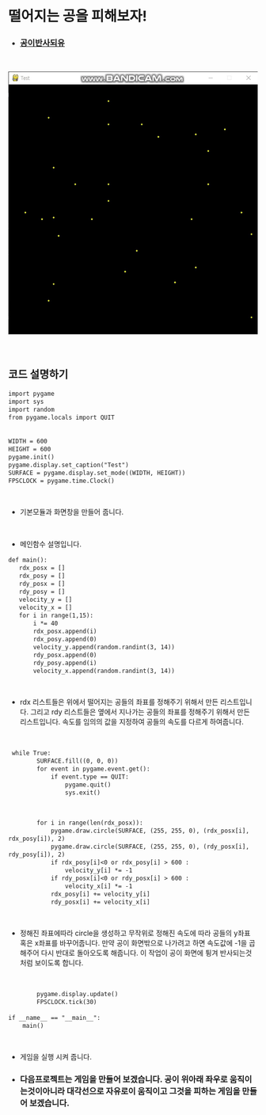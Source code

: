 # 떨어지는 공을 피해보자!

+ ### [공이반사되유](../GamePrac/Prac8.py)

 <br>
 
 ![반사되는 공](../img/반사되는공.gif)
 
 <br>
 
 ## 코드 설명하기
 
 ```buildoutcfg
import pygame
import sys
import random
from pygame.locals import QUIT


WIDTH = 600
HEIGHT = 600
pygame.init()
pygame.display.set_caption("Test")
SURFACE = pygame.display.set_mode((WIDTH, HEIGHT))
FPSCLOCK = pygame.time.Clock()
```

<br>

 + 기본모듈과 화면창을 만들어 줍니다.
 
 <br>
 
 + 메인함수 설명입니다.
 
 ```buildoutcfg
def main():
    rdx_posx = []
    rdx_posy = []
    rdy_posx = []
    rdy_posy = []
    velocity_y = []
    velocity_x = []
    for i in range(1,15):
        i *= 40
        rdx_posx.append(i)
        rdx_posy.append(0)
        velocity_y.append(random.randint(3, 14))
        rdy_posx.append(0)
        rdy_posy.append(i)
        velocity_x.append(random.randint(3, 14))
```

<br>

+ rdx 리스트들은 위에서 떨어지는 공들의 좌표를 정해주기 위해서 만든 리스트입니다.
그리고 rdy 리스트들은 옆에서 지나가는 공들의 좌표를 정해주기 위해서 만든 리스트입니다.
속도를 임의의 값을 지정하여 공들의 속도를 다르게 하여줍니다.

<br>

```buildoutcfg
 while True:
        SURFACE.fill((0, 0, 0))
        for event in pygame.event.get():
            if event.type == QUIT:
                pygame.quit()
                sys.exit()
```

<br>

```buildoutcfg
        for i in range(len(rdx_posx)):
            pygame.draw.circle(SURFACE, (255, 255, 0), (rdx_posx[i], rdx_posy[i]), 2)
            pygame.draw.circle(SURFACE, (255, 255, 0), (rdy_posx[i], rdy_posy[i]), 2)
            if rdx_posy[i]<0 or rdx_posy[i] > 600 :
                velocity_y[i] *= -1
            if rdy_posx[i]<0 or rdy_posx[i] > 600 :
                velocity_x[i] *= -1
            rdx_posy[i] += velocity_y[i]
            rdy_posx[i] += velocity_x[i]
```

<br>

+ 정해진 좌표에따라 circle을 생성하고 무작위로 정해진 속도에 따라 공들의 y좌표 혹은 x좌표를 바꾸어줍니다.
만약 공이 화면밖으로 나가려고 하면 속도값에 -1을 곱해주어 다시 반대로 돌아오도록 해줍니다. 이 작업이 공이 화면에 튕겨 반사되는것 처럼
보이도록 합니다.

<br>

```buildoutcfg
        pygame.display.update()
        FPSCLOCK.tick(30)

if __name__ == "__main__":
    main()
```

<br>

+ 게임을 실행 시켜 줍니다.

+ ### 다음프로젝트는 게임을 만들어 보겠습니다. 공이 위아래 좌우로 움직이는것이아니라 대각선으로 자유로이 움직이고 그것을 피하는 게임을 만들어 보겠습니다.